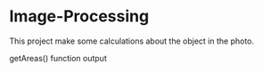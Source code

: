 # Image-Processing
This project make some calculations about the object in the photo.

getAreas() function output

